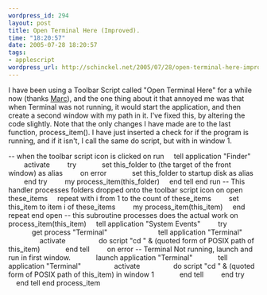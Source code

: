 ```yaml
--- 
wordpress_id: 294
layout: post
title: Open Terminal Here (Improved).
time: "18:20:57"
date: 2005-07-28 18:20:57
tags: 
- applescript
wordpress_url: http://schinckel.net/2005/07/28/open-terminal-here-improved/
---
```

I have been using a Toolbar Script called "Open Terminal Here" for a while now (thanks [Marc][1]), and the one thing about it that annoyed me was that when Terminal was not running, it would start the application, and then create a second window with my path in it. I've fixed this, by altering the code slightly.  Note that the only changes I have made are to the last function, process_item(). I have just inserted a check for if the program is running, and if it isn't, I call the same do script, but with in window 1. 

-- when the toolbar script icon is clicked on run     tell application "Finder"         activate         try             set this_folder to (the target of the front window) as alias         on error             set this_folder to startup disk as alias         end try         my process_item(this_folder)     end tell end run -- This handler processes folders dropped onto the toolbar script icon on open these_items     repeat with i from 1 to the count of these_items         set this_item to item i of these_items         my process_item(this_item)     end repeat end open -- this subroutine processes does the actual work on process_item(this_item)     tell application "System Events"         try             get process "Terminal"                          tell application "Terminal"                 activate                 do script "cd " & (quoted form of POSIX path of this_item)             end tell         on error -- Terminal Not running, launch and run in first window.             launch application "Terminal"             tell application "Terminal"                 activate                 do script "cd " & (quoted form of POSIX path of this_item) in window 1             end tell         end try     end tell end process_item

   [1]: http://www.entropy.ch

